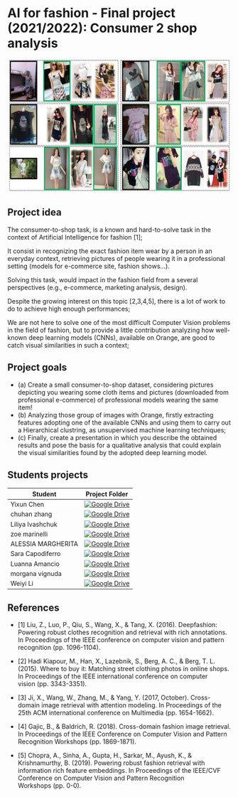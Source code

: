 # AI for fashion - Final project (2021/2022): Consumer 2 shop analysis

<p align="center">
  <img width="600" height="300" src="imgs/cons2shop.png">
</p>


## Project idea

The consumer-to-shop task, is a known and hard-to-solve task in the context of Artificial Intelligence for fashion [1];

It consist in recognizing the exact fashion item wear by a person in an everyday context, retrieving pictures of people wearing it in a professional setting (models for e-commerce site, fashion shows...).

Solving this task, would impact in the fashion field from a several perspectives (e.g., e-commerce, marketing analysis, design).

Despite the growing interest on this topic [2,3,4,5], there is a lot of work to do to achieve high enough performances;

We are not here to solve one of the most difficult Computer Vision problems in the field of fashion, but to provide a little contribution analyzing how well-known deep learning models (CNNs), available on Orange, are good to catch visual similarities in such a context;

## Project goals

- (a) Create a small consumer-to-shop dataset, considering pictures depicting you wearing some cloth items and pictures (downloaded from professional e-commerce) of professional models wearing the same item!
- (b) Analyzing those group of images with Orange, firstly extracting features adopting one of the available CNNs and using them to carry out a Hierarchical clustring, as unsupervised machine learning techniques;
- (c) Finally, create a presentation in which you describe the obtained results and pose the basis for a qualitative analysis that could explain the visual similarities found by the adopted deep learning model.

## Students projects
| Student  | Project Folder |
| ------------- | ------------- |
| Yixun Chen | [![Google Drive](https://img.shields.io/badge/Google%20Drive-4285F4?style=for-the-badge&logo=googledrive&logoColor=white)](https://drive.google.com/drive/folders/1uilvLuxW3VmTzYfxCGCQdRc2-gHmD_Nw)|
| chuhan zhang | [![Google Drive](https://img.shields.io/badge/Google%20Drive-4285F4?style=for-the-badge&logo=googledrive&logoColor=white)](https://drive.google.com/drive/folders/1tvCIMPhx8ibc4sc4__YhQAfuZpnc9d9_)|
| Liliya Ivashchuk | [![Google Drive](https://img.shields.io/badge/Google%20Drive-4285F4?style=for-the-badge&logo=googledrive&logoColor=white)](https://drive.google.com/drive/folders/15YSgF42MVEsErjYZ_JC7Hh5d9GfOl9cA)|
| zoe marinelli | [![Google Drive](https://img.shields.io/badge/Google%20Drive-4285F4?style=for-the-badge&logo=googledrive&logoColor=white)](https://drive.google.com/drive/folders/1g6jq0Q0F1UVwlKgqv93QPlxx5ZvArnya)|
| ALESSIA MARGHERITA | [![Google Drive](https://img.shields.io/badge/Google%20Drive-4285F4?style=for-the-badge&logo=googledrive&logoColor=white)](https://drive.google.com/drive/folders/19VWS8KPtZsTZoxwdSFpLe-tMYsC9nzJu)|
| Sara Capodiferro | [![Google Drive](https://img.shields.io/badge/Google%20Drive-4285F4?style=for-the-badge&logo=googledrive&logoColor=white)](https://drive.google.com/drive/folders/1YapmCvLeWsNtnf6RTFrKjO8lQq4xzex3)|
| Luanna Amancio | [![Google Drive](https://img.shields.io/badge/Google%20Drive-4285F4?style=for-the-badge&logo=googledrive&logoColor=white)](https://drive.google.com/drive/folders/1J9Gxcle7IeJM7qy9XDAuVhgGnqm_VfoM)|
| morgana vignuda | [![Google Drive](https://img.shields.io/badge/Google%20Drive-4285F4?style=for-the-badge&logo=googledrive&logoColor=white)](https://drive.google.com/drive/folders/1Kzkj3pPoWE2CoERcyiLQjXfYyf4kPYYK)|
| Weiyi Li | [![Google Drive](https://img.shields.io/badge/Google%20Drive-4285F4?style=for-the-badge&logo=googledrive&logoColor=white)](https://drive.google.com/drive/folders/1j1yo9Swc6Zkn8HvIgRHcIxU3kjZanjBi)|



## References

- [1] Liu, Z., Luo, P., Qiu, S., Wang, X., & Tang, X. (2016). Deepfashion: Powering robust clothes recognition and retrieval with rich annotations. In Proceedings of the IEEE conference on computer vision and pattern recognition (pp. 1096-1104).

- [2] Hadi Kiapour, M., Han, X., Lazebnik, S., Berg, A. C., & Berg, T. L. (2015). Where to buy it: Matching street clothing photos in online shops. In Proceedings of the IEEE international conference on computer vision (pp. 3343-3351).

- [3] Ji, X., Wang, W., Zhang, M., & Yang, Y. (2017, October). Cross-domain image retrieval with attention modeling. In Proceedings of the 25th ACM international conference on Multimedia (pp. 1654-1662).

- [4] Gajic, B., & Baldrich, R. (2018). Cross-domain fashion image retrieval. In Proceedings of the IEEE Conference on Computer Vision and Pattern Recognition Workshops (pp. 1869-1871).

- [5] Chopra, A., Sinha, A., Gupta, H., Sarkar, M., Ayush, K., & Krishnamurthy, B. (2019). Powering robust fashion retrieval with information rich feature embeddings. In Proceedings of the IEEE/CVF Conference on Computer Vision and Pattern Recognition Workshops (pp. 0-0).
